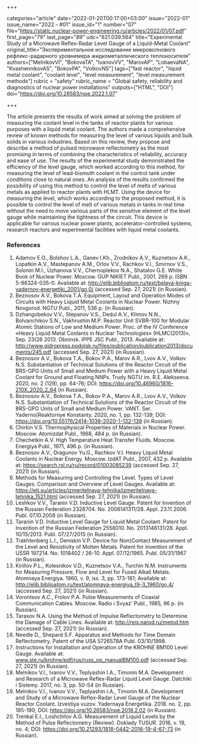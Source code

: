 +++

categories="article"
date="2022-01-20T00:17:00+03:00"
issue="2022-01"
issue_name="2022 - #01"
issue_id="1"
number="07"
file="https://static.nuclear-power-engineering.ru/articles/2022/01/07.pdf"
first_page="79"
last_page="89"
udc="621.039.564"
title="Experimental Study of a Microwave Reflex-Radar Level Gauge of a Liquid-Metal Coolant"
original_title="Экспериментальное исследование микроволнового рефлекс-радарного уровнемера жидкометаллического теплоносителя"
authors=["MelnikovVI", "BokovaTA", "IvanovVV", "MarovAP", "LobaevaNA", "KvashennikovAS", "BokovPA", "VolkovNS"]
tags=["fast reactor", "liquid metal coolant", "coolant level", "level measurement", "level measurement methods"]
rubric = "safety"
rubric_name = "Global safety, reliability and diagnostics of nuclear power installations"
outputs=["HTML", "DOI"]
doi="https://doi.org/10.26583/npe.2022.1.07"

+++

The article presents the results of work aimed at solving the problem of measuring the coolant level in the tanks of reactor plants for various purposes with a liquid metal coolant. The authors made a comprehensive review of known methods for measuring the level of various liquids and bulk solids in various industries. Based on this review, they propose and describe a method of pulsed microwave reflectometry as the most promising in terms of combining the characteristics of reliability, accuracy and ease of use. The results of the experimental study demonstrated the efficiency of the level gauge, which worked according to this method, for measuring the level of lead-bismuth coolant in the control tank under conditions close to natural ones. An analysis of the results confirmed the possibility of using this method to control the level of melts of various metals as applied to reactor plants with HLMT. Using the device for measuring the level, which works according to the proposed method, it is possible to control the level of melt of various metals in tanks in real time without the need to move various parts of the sensitive element of the level gauge while maintaining the tightness of the circuit. This device is applicable for various nuclear power plants, accelerator-controlled systems, research reactors and experimental facilities with liquid metal coolants.

### References

1. Adamov E.O., Bolshov L.A., Ganev I.Kh., Zrodnikov A.V., Kuznetsov A.K., Lopatkin A.V., Mastepanov A.M., Orlov V.V., Rachkov V.I., Smirnov V.S., Solonin M.I., Uzhanova V.V., Chernoplekov N.A., Shatalov G.E. White Book of Nuclear Power. Moscow. GUP NIKIET Publ., 2001. 269 p. ISBN 5-86324-035-0. Available at: http://elib.biblioatom.ru/text/belaya-kniga-yadernoy-energetiki_2001/go,0/ (accessed Sep. 27, 2021) (in Russian).
2. Beznosov A.V., Bokova T.A. Equipment, Layout and Operation Modes of Circuits with Heavy Liquid Metal Coolants in Nuclear Power. Nizhny Novgorod. NGTU Publ., 2011, 536 p. (in Russian).
3. Dzhangobekov V.V., Stepanov V.S., Dedul A.V., Klimov N.N., Bolvanchikov S.N., Vakhrushin M.P. Reactor Unit SVBR-100 for Modular Atomic Stations of Low and Medium Power. Proc. of the IV Conference «Heavy Liquid Metal Coolants in Nuclear Technologies» (HLMC(2013)», Sep. 23(26 2013. Obninsk. IPPE JSC Publ., 2013. Available at: http://www.gidropress.podolsk.ru/files/publication/publication2013/documents/245.pdf (accessed Sep. 27, 2021) (in Russian).
4. Beznosov A.V., Bokova T.A., Bokov P.A., Marov A.R., Lvov A.V., Volkov N.S. Substantiation of Technical Solutions of the Reactor Circuit of the BRS-GPG Units of Small and Medium Power with a Heavy Liquid Metal Coolant for Ground and Floating NNPs. Trudy NGTU im. R.E. Alekseeva. 2020, no. 2 (129), pp. 64-76; DOI: https://doi.org/10.46960/1816-210X_2020_2_64 (in Russian).
5. Beznosov A.V., Bokova T.A., Bokov P.A., Marov A.R., Lvov A.V., Volkov N.S. Substantiation of Technical Solutions of the Reactor Circuit of the BRS-GPG Units of Small and Medium Power. VANT. Ser. Yaderno(Reaktornye Konstanty. 2020, no. 1, pp. 132-139; DOI: https://doi.org/10.55176/2414-1038-2020-1-132-139 (in Russian).
6. Chirkin V.S. Thermophysical Properties of Materials in Nuclear Power. Moscow. Atomizdat Publ., 1968, 484 p. (in Russian).
7. Chechetkin A.V. High Temperature Heat Transfer Fluids. Moscow. Energiya Publ., 1971, 496 p. (in Russian).
8. Beznosov A.V., Dragunov Yu.G., Rachkov V.I. Heavy Liquid Metal Coolants in Nuclear Energy. Moscow. IzdAT Publ., 2007, 432 p. Available at: https://search.rsl.ru/ru/record/01003085239 (accessed Sep. 27, 2021) (in Russian).
9. Methods for Measuring and Controlling the Level. Types of Level Gauges. Comparison and Overview of Level Gauges. Available at: https://eti.su/articles/izmeritelnaya-tehnika/izmeritelnaya-tehnika_1521.html (accessed Sep. 27, 2021) (in Russian).
10. Leshkov V.V., Taranin V.D. Inductive Level Gauge. Patent for Invention of the Russian Federation 2328704. No. 2006141311/28. Appl. 23.11.2006. Publ. 07.10.2008 (in Russian).
11. Taranin V.D. Inductive Level Gauge for Liquid Metal Coolant. Patent for Invention of the Russian Federation 2558010. No. 2013146131/28. Appl. 10/15/2013. Publ. 07/27/2015 (in Russian).
12. Trakhtenberg L.I., Deniskin V.P. Device for Non(Contact Measurement of the Level and Resistivity of Molten Metals. Patent for invention of the USSR 197214. No. 1018402 / 26-10. Appl. 07/12/1965. Publ. 05/31/1967 (in Russian).
13. Kirillov P.L., Kolesnikov V.D., Kuznetsov V.A., Turchin N.M. Instruments for Measuring Pressure, Flow and Level for Fused Alkali Metals. Atomnaya Energiya. 1960, v. 9, iss. 3, pp. 173-181; Available at: http://elib.biblioatom.ru/text/atomnaya-energiya_t9-3_1960/go,4/ (accessed Sep. 27, 2021) (in Russian).
14. Vorontsov A.C., Frolov P.A. Pulse Measurements of Coaxial Communication Cables. Moscow. Radio i Svyaz’ Publ., 1985, 96 p. (in Russian).
15. Tarasov N.A. Using the Method of Impulse Reflectometry to Determine the Damage of Cable Lines. Available at: http://reis.narod.ru/metod.htm (accessed Sep. 27, 2021) (in Russian).
16. Needle D., Shepard S.F. Apparatus and Methods for Time Domain Reflectometry. Patent of the USA 5726578A Publ. 03/10/1998.
17. Instructions for Installation and Operation of the KROHNE BM100 Level Gauge. Available at: www.ste.ru/krohne/pdf/rus/russ_op_manualBM100.pdf (accessed Sep. 27, 2021) (in Russian).
18. Melnikov V.I., Ivanov V.V., Teplyashin I.A., Timonin M.A. Development and Research of a Microwave Reflex-Radar Liquid Level Gauge. Datchiki i Sistemy. 2017, no. 3, pp. 50-54 (in Russian).
19. Melnikov V.I., Ivanov V.V., Teplyashin I.A., Timonin M.A. Development and Study of a Microwave Reflex-Radar Level Gauge of the Nuclear Reactor Coolant. Izvestiya vuzov. Yadernaya Energetika. 2018. no. 2, pр. 185-190; DOI: https://doi.org/10.26583/npe.2018.2.02 (in Russian).
20. Trenkal E.I., Loshchilov A.G. Measurement of Liquid Levels by the Method of Pulse Reflectometry (Review). Doklady TUSUR. 2016, v. 19, no. 4; DOI: https://doi.org/10.21293/1818-0442-2016-19-4-67-73 (in Russian).
